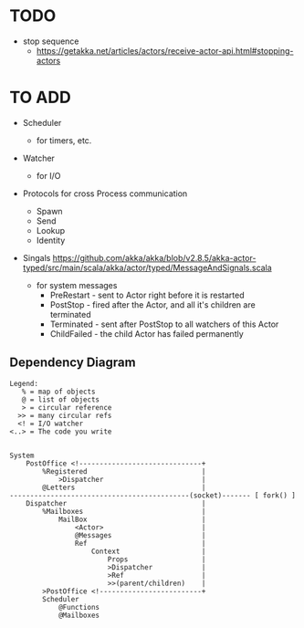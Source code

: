 # TODO

- stop sequence
    - https://getakka.net/articles/actors/receive-actor-api.html#stopping-actors


# TO ADD

- Scheduler
    - for timers, etc.

- Watcher
    - for I/O

- Protocols for cross Process communication
    - Spawn
    - Send
    - Lookup
    - Identity

- Singals
    https://github.com/akka/akka/blob/v2.8.5/akka-actor-typed/src/main/scala/akka/actor/typed/MessageAndSignals.scala
    - for system messages
        - PreRestart  - sent to Actor right before it is restarted
        - PostStop    - fired after the Actor, and all it's children are terminated
        - Terminated  - sent after PostStop to all watchers of this Actor
        - ChildFailed - the child Actor has failed permanently


## Dependency Diagram

```
Legend:
   % = map of objects
   @ = list of objects
   > = circular reference
  >> = many circular refs
  <! = I/O watcher
<..> = The code you write


System
    PostOffice <!------------------------------+
        %Registered                            |
            >Dispatcher                        |
        @Letters                               |
--------------------------------------------(socket)------- [ fork() ]
    Dispatcher                                 |
        %Mailboxes                             |
            MailBox                            |
                <Actor>                        |
                @Messages                      |
                Ref                            |
                    Context                    |
                        Props                  |
                        >Dispatcher            |
                        >Ref                   |
                        >>(parent/children)    |
        >PostOffice <!-------------------------+
        Scheduler
            @Functions
            @Mailboxes

```
